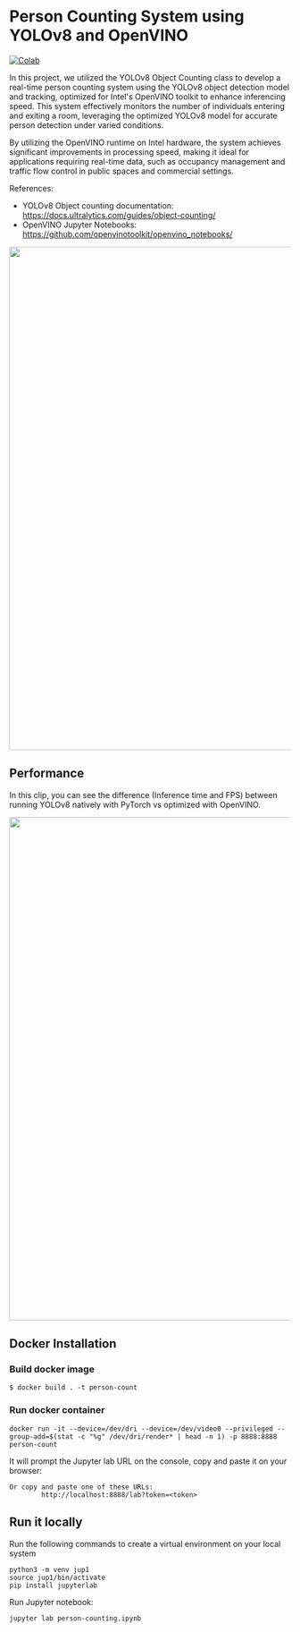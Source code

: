 # Person Counting System using YOLOv8 and OpenVINO

[![Colab](https://colab.research.google.com/assets/colab-badge.svg)](https://colab.research.google.com/github/openvinotoolkit/openvino_notebooks/blob/latest/notebooks/person-counting-webcam/person-counting.ipynb)

In this project, we utilized the YOLOv8 Object Counting class to develop a real-time person counting system using the YOLOv8 object detection model and tracking, optimized for Intel's OpenVINO toolkit to enhance inferencing speed. This system effectively monitors the number of individuals entering and exiting a room, leveraging the optimized YOLOv8 model for accurate person detection under varied conditions.

By utilizing the OpenVINO runtime on Intel hardware, the system achieves significant improvements in processing speed, making it ideal for applications requiring real-time data, such as occupancy management and traffic flow control in public spaces and commercial settings.

References:

- YOLOv8 Object counting documentation: <a href="https://docs.ultralytics.com/guides/object-counting/" target="_blank">https://docs.ultralytics.com/guides/object-counting/</a>
- OpenVINO Jupyter Notebooks: <a href="https://github.com/openvinotoolkit/openvino_notebooks/" target="_blank">https://github.com/openvinotoolkit/openvino_notebooks/</a>

<div align="center"><img src="person-count.gif" width=900/></div>


## Performance

In this clip, you can see the difference (Inference time and FPS) between running YOLOv8 natively with PyTorch vs optimized with OpenVINO.

<div align="center"><img src="https://github.com/antoniomtz/people-counting-yolov8-openvino/raw/main/optimized.gif" width=900/></div>

## Docker Installation

### Build docker image

```
$ docker build . -t person-count
```

### Run docker container

```
docker run -it --device=/dev/dri --device=/dev/video0 --privileged --group-add=$(stat -c "%g" /dev/dri/render* | head -n 1) -p 8888:8888 person-count
```

It will prompt the Jupyter lab URL on the console, copy and paste it on your browser:

```
Or copy and paste one of these URLs:
        http://localhost:8888/lab?token=<token>
```

## Run it locally

Run the following commands to create a virtual environment on your local system

```
python3 -m venv jup1
source jup1/bin/activate
pip install jupyterlab
```

Run Jupyter notebook:

```
jupyter lab person-counting.ipynb
```
